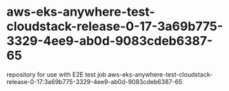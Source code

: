 # aws-eks-anywhere-test-cloudstack-release-0-17-3a69b775-3329-4ee9-ab0d-9083cdeb6387-65
repository for use with E2E test job aws-eks-anywhere-test-cloudstack-release-0-17:3a69b775-3329-4ee9-ab0d-9083cdeb6387-65
